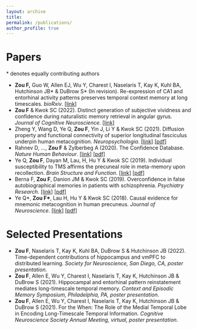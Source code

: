 ```yaml
---
layout: archive
title: 
permalink: /publications/
author_profile: true
---
```


<!--{% if author.googlescholar %}
  You can also find my articles on <u><a href="{{author.googlescholar}}">my Google Scholar profile</a>.</u>
{% endif %}

{% include base_path %}

{% for post in site.publications reversed %}
  {% include archive-single.html %}
{% endfor %}-->

Papers
=======
\* denotes equally contributing authors
* **Zou F,** Guo W, Allen EJ, Wu Y, Charest I, Naselaris T, Kay K, Kuhl BA, Hutchinson JB* & DuBrow S* (In revision). Re-expression of CA1 and entorhinal activity patterns preserves temporal context memory at long timescales. *bioRxiv*. [[link]](https://www.biorxiv.org/content/10.1101/2022.08.31.506090v1)
* **Zou F** & Kwok SC (2022). Distinct generation of subjective vividness and confidence during naturalistic memory retrieval in angular gyrus. *Journal of Cognitive Neuroscience*. [[link]](https://doi.org/10.1162/jocn_a_01838)
* Zheng Y, Wang D, Ye Q, **Zou F**, Yin J, Li Y & Kwok SC (2021). Diffusion property and functional connectivity of superior longitudinal fasciculus underpin human metacognition. *Neuropsychologia*. [[link]](https://www.sciencedirect.com/science/article/pii/S0028393221000981) [[pdf]](http://futingzou.github.io/files/Neuropsychologia_2021.pdf) 
* Rahnev D, …, **Zou F** & Zylberbeg A (2020). The Confidence Database. *Nature Human Behaviour*. [[link]](https://www.nature.com/articles/s41562-019-0813-1) [[pdf]](http://futingzou.github.io/files/NHB_2020.pdf)
* Ye Q, **Zou F**, Dayan M, Lau, H, Hu Y & Kwok SC (2019). Individual susceptibility to TMS affirms the precuneal role in meta-memory upon recollection. *Brain Structure and Function*. [[link]](https://link.springer.com/article/10.1007/s00429-019-01909-6) [[pdf]](http://futingzou.github.io/files/BSAF_2019.pdf)
* Berna F, **Zou F**, Danion JM & Kwok SC (2019). Overconfidence in false autobiographical memories in patients with schizophrenia. *Psychiatry Research*. [[link]](https://www.sciencedirect.com/science/article/pii/S0165178118321231) [[pdf]](http://futingzou.github.io/files/PsychiatryRes_2019.pdf)
* Ye Q\*, **Zou F\***, Lau H, Hu Y & Kwok SC (2018). Causal evidence for mnemonic metacognition in human precuneus. *Journal of Neuroscience*. [[link]](https://doi.org/10.1523/JNEUROSCI.0660-18.2018) [[pdf]](http://futingzou.github.io/files/JN_2018.pdf)


Selected Presentations
======
* **Zou F**, Naselaris T, Kay K, Kuhl BA, DuBrow S & Hutchinson JB (2022). Time-dependent contributions of hippocampus and vmPFC to distributed learning. *Society for Neuroscience, San Diego, CA, poster presentation*.
* **Zou F**, Allen E, Wu Y, Charest I, Naselaris T, Kay K, Hutchinson JB & DuBrow S (2021). Hippocampal and entorhinal pattern reinstatement mediates long-timescale temporal memory. *Context and Episodic Memory Symposium, Philadelphia, PA, poster presentation*.
* **Zou F**, Allen E, Wu Y, Charest I, Naselaris T, Kay K, Hutchinson JB & DuBrow S (2021). For the When: The Role of the Medial Temporal Lobe in Encoding Long-Timescale Temporal Information. *Cognitive Neuroscience Society Annual Meeting, virtual, poster presentation*.
